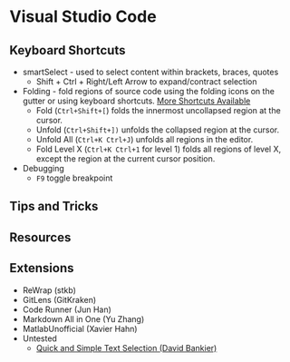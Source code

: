 # Visual Studio Code

## Keyboard Shortcuts

- smartSelect - used to select content within brackets, braces, quotes
  - Shift + Ctrl + Right/Left Arrow to expand/contract selection
- Folding - fold regions of source code using the folding icons on the gutter or using keyboard shortcuts. [More Shortcuts Available](https://code.visualstudio.com/docs/editor/codebasics#_folding)
  - Fold (`Ctrl+Shift+[`) folds the innermost uncollapsed region at the cursor.
  - Unfold (`Ctrl+Shift+])` unfolds the collapsed region at the cursor.
  - Unfold All (`Ctrl+K Ctrl+J`) unfolds all regions in the editor.
  - Fold Level X (`Ctrl+K Ctrl+1` for level 1) folds all regions of level X, except the region at the current cursor position.
- Debugging
  - `F9` toggle breakpoint

## Tips and Tricks

## Resources

## Extensions
- ReWrap (stkb)
- GitLens (GitKraken)
- Code Runner (Jun Han)
- Markdown All in One (Yu Zhang)
- MatlabUnofficial (Xavier Hahn)
- Untested
  - [Quick and Simple Text Selection (David Bankier)](https://marketplace.visualstudio.com/items?itemName=dbankier.vscode-quick-select)
